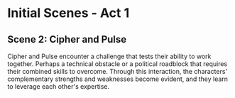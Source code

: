 # Initial Scenes - Act 1

## Scene 2: Cipher and Pulse
Cipher and Pulse encounter a challenge that tests their ability to work together. Perhaps a technical obstacle or a political roadblock that requires their combined skills to overcome. Through this interaction, the characters' complementary strengths and weaknesses become evident, and they learn to leverage each other's expertise.
